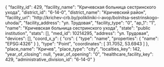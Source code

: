 {
    "facility_id": 429,
    "facility_name": "Кричевская больница сестринского ухода",
    "district_id": "6-14-0",
    "district_name": "Кричевский район",
    "facility_url": "http:\/\/krichev-crb.by\/polikliniki-i-avop\/bolnitsa-sestrinskogo-uhoda\/",
    "facility_address": "ул. Трудовая",
    "facility_type": "0",
    "ap_1": "1",
    "name": "Кричевская больница сестринского ухода",
    "state": "public institution",
    "stats": [],
    "med_id": 10214295,
    "address": "ул. Трудовая",
    "devices": [],
    "coord_x_y": {
        "crs": {
            "type": "name",
            "properties": {
                "name": "EPSG:4326"
            }
        },
        "type": "Point",
        "coordinates": [
            31.7052,
            53.6943
        ]
    },
    "place_name": "Кричев",
    "place_type": "city",
    "localties_key": 142,
    "year_of_closing": null,
    "year_of_opening": "0",
    "healthcare_facility_key": 429,
    "administrative_division_id": "6-14-0"
}